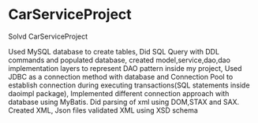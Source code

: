 # CarServiceProject
Solvd CarServiceProject


Used MySQL database to create tables, Did SQL Query with DDL commands and populated database, created model,service,dao,dao implementation layers to represent DAO pattern inside my project, Used JDBC as a connection method with database and Connection Pool to establish connection during executing transactions(SQL statements inside daoimpl package), Implemented different connection approach with database using  MyBatis. Did parsing of xml using DOM,STAX and SAX. Created XML, Json files validated XML using XSD schema
